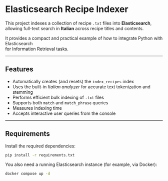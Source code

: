# Elasticsearch Recipe Indexer

This project indexes a collection of recipe `.txt` files into **Elasticsearch**,  
allowing full-text search in **Italian** across recipe titles and contents.

It provides a compact and practical example of how to integrate Python with Elasticsearch  
for Information Retrieval tasks.

---

## Features

- Automatically creates (and resets) the `index_recipes` index  
- Uses the built-in *Italian analyzer* for accurate text tokenization and stemming  
- Performs efficient bulk indexing of `.txt` files  
- Supports both `match` and `match_phrase` queries  
- Measures indexing time  
- Accepts interactive user queries from the console  

---

## Requirements

Install the required dependencies:

```bash
pip install -r requirements.txt
```

You also need a running Elasticsearch instance (for example, via Docker):

```bash
docker compose up -d
```